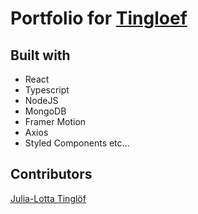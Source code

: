 # Portfolio for [Tingloef](https://tingloef.se) </br>

## Built with

- React
- Typescript
- NodeJS
- MongoDB
- Framer Motion
- Axios
- Styled Components
  etc...

## Contributors

[Julia-Lotta Tinglöf](https://github.com/julialotta) </br>
